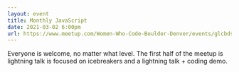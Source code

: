 ```yaml
---
layout: event
title: Monthly JavaScript
date: 2021-03-02 6:00pm
url: https://www.meetup.com/Women-Who-Code-Boulder-Denver/events/glcbdsyccfbcb/
---
```

Everyone is welcome, no matter what level. The first half of the meetup is lightning talk is focused on icebreakers and a lightning talk + coding demo.